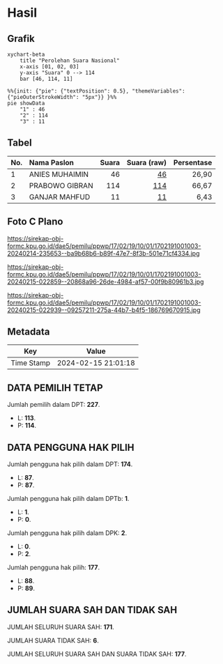 # Hasil

## Grafik

```mermaid
xychart-beta
    title "Perolehan Suara Nasional"
    x-axis [01, 02, 03]
    y-axis "Suara" 0 --> 114
    bar [46, 114, 11]
```

```mermaid
%%{init: {"pie": {"textPosition": 0.5}, "themeVariables": {"pieOuterStrokeWidth": "5px"}} }%%
pie showData
    "1" : 46
    "2" : 114
    "3" : 11
```

## Tabel

| No. | Nama Paslon    | Suara | Suara (raw) | Persentase |
|:--- |:-------------- | -----:| -----------:| ----------:|
| 1   | ANIES MUHAIMIN | 46    | [46][p-1]   | 26,90      |
| 2   | PRABOWO GIBRAN | 114   | [114][p-2]  | 66,67      |
| 3   | GANJAR MAHFUD  | 11    | [11][p-3]   | 6,43       |


[p-1]: https://github.com/gigit-pemilu/pemilu-2024/blob/main/pilpres/hitung-suara/sub/17-bengkulu/sub/02-rejang-lebong/sub/19-curup-tengah/sub/1001-kepala-siring/sub/003-tps/sub/paslon-1.txt
[p-2]: https://github.com/gigit-pemilu/pemilu-2024/blob/main/pilpres/hitung-suara/sub/17-bengkulu/sub/02-rejang-lebong/sub/19-curup-tengah/sub/1001-kepala-siring/sub/003-tps/sub/paslon-2.txt
[p-3]: https://github.com/gigit-pemilu/pemilu-2024/blob/main/pilpres/hitung-suara/sub/17-bengkulu/sub/02-rejang-lebong/sub/19-curup-tengah/sub/1001-kepala-siring/sub/003-tps/sub/paslon-3.txt

## Foto C Plano

https://sirekap-obj-formc.kpu.go.id/dae5/pemilu/ppwp/17/02/19/10/01/1702191001003-20240214-235653--ba9b68b6-b89f-47e7-8f3b-501e71cf4334.jpg

https://sirekap-obj-formc.kpu.go.id/dae5/pemilu/ppwp/17/02/19/10/01/1702191001003-20240215-022859--20868a96-26de-4984-af57-00f9b80961b3.jpg

https://sirekap-obj-formc.kpu.go.id/dae5/pemilu/ppwp/17/02/19/10/01/1702191001003-20240215-022939--09257211-275a-44b7-b4f5-186769670915.jpg


## Metadata

| Key        | Value               |
| ---------- | ------------------- |
| Time Stamp | 2024-02-15 21:01:18 |


## DATA PEMILIH TETAP

Jumlah pemilih dalam DPT: **227**.
 * L: **113**.
 * P: **114**.

## DATA PENGGUNA HAK PILIH

Jumlah pengguna hak pilih dalam DPT: **174**.
 * L: **87**.
 * P: **87**.

Jumlah pengguna hak pilih dalam DPTb: **1**.
 * L: **1**.
 * P: **0**.

Jumlah pengguna hak pilih dalam DPK: **2**.
 * L: **0**.
 * P: **2**.

Jumlah pengguna hak pilih: **177**.
 * L: **88**.
 * P: **89**.

## JUMLAH SUARA SAH DAN TIDAK SAH

JUMLAH SELURUH SUARA SAH: **171**.

JUMLAH SUARA TIDAK SAH: **6**.

JUMLAH SELURUH SUARA SAH DAN SUARA TIDAK SAH: **177**.


